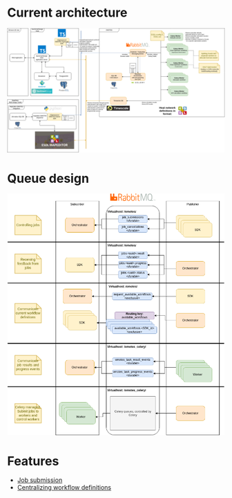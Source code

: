 
# Current architecture

![Technical architecture](Technical%20Architecture/OMOTES%20Technical%20architecture.v1.drawio.png)

# Queue design
![Queue design on RabbitMQ](Technical%20Architecture/Queue%20design.v1.drawio.png)

# Features
- [Job submission](Feature_Job_Submission/Feature_Job_Submission.md)
- [Centralizing workflow definitions](Feature_Centralizing_workflow_definitions/Feature_Centralizing_workflow_definitions.md)
